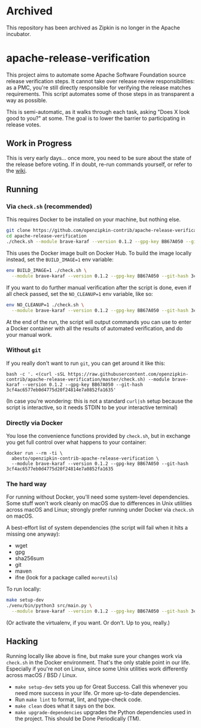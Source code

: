 # Archived

This repository has been archived as Zipkin is no longer in the Apache incubator.

# apache-release-verification

This project aims to automate some Apache Software Foundation source release verification steps. It cannot take over release review responsibilities: as a PMC, you're still directly responsible for verifying the release matches requirements. This script automates some of those steps in as transparent a way as possible.

This is semi-automatic, as it walks through each task, asking "Does X look good to you?" at some. The goal is
to lower the barrier to participating in release votes.

## Work in Progress

This is very early days... once more, you need to be sure about the state of the release before voting. If in doubt, re-run commands yourself, or refer to the [wiki](https://cwiki.apache.org/confluence/display/ZIPKIN/Verifying+a+Source+Release).

## Running

### Via `check.sh` (recommended)

This requires Docker to be installed on your machine, but nothing else.

```bash
git clone https://github.com/openzipkin-contrib/apache-release-verification.git
cd apache-release-verification
./check.sh --module brave-karaf --version 0.1.2 --gpg-key BB67A050 --git-hash 3cf4ac6577eb0d4775d20f24814e7a0852fa1635
```

This uses the Docker image built on Docker Hub. To build the image locally instead, set the `BUILD_IMAGE=1` env variable:

```bash
env BUILD_IMAGE=1 ./check.sh \
  --module brave-karaf --version 0.1.2 --gpg-key BB67A050 --git-hash 3cf4ac6577eb0d4775d20f24814e7a0852fa1635
```

If you want to do further manual verification after the script is done, even if all check passed, set the `NO_CLEANUP=1` env variable, like so:

```bash
env NO_CLEANUP=1 ./check.sh \
  --module brave-karaf --version 0.1.2 --gpg-key BB67A050 --git-hash 3cf4ac6577eb0d4775d20f24814e7a0852fa1635
```

At the end of the run, the script will output commands you can use to enter a Docker container with all the results of automated verification, and do your manual work.

### Without `git`

If you really don't want to run `git`, you can get around it like this:

```
bash -c '. <(curl -sSL https://raw.githubusercontent.com/openzipkin-contrib/apache-release-verification/master/check.sh) --module brave-karaf --version 0.1.2 --gpg-key BB67A050 --git-hash 3cf4ac6577eb0d4775d20f24814e7a0852fa1635'
```

(In case you're wondering: this is not a standard `curl|sh` setup because the script is interactive, so it needs STDIN to be your interactive terminal)

### Directly via Docker

You lose the convenience functions provided by `check.sh`, but in exchange you get full control over what happens to your container:

```
docker run --rm -ti \
  abesto/openzipkin-contrib-apache-release-verification \
  --module brave-karaf --version 0.1.2 --gpg-key BB67A050 --git-hash 3cf4ac6577eb0d4775d20f24814e7a0852fa1635
```

### The hard way

For running without Docker, you'll need some system-level dependencies. Some stuff won't work cleanly on macOS due to differences in Unix utilities across macOS and Linux; strongly prefer running under Docker via `check.sh` on macOS.

A best-effort list of system dependencies (the script will fail when it hits a missing one anyway):

* wget
* gpg
* sha256sum
* git
* maven
* ifne (look for a package called `moreutils`)

To run locally:

```bash
make setup-dev
./venv/bin/python3 src/main.py \
  --module brave-karaf --version 0.1.2 --gpg-key BB67A050 --git-hash 3cf4ac6577eb0d4775d20f24814e7a0852fa1635
```

(Or activate the virtualenv, if you want. Or don't. Up to you, really.)

## Hacking

Running locally like above is fine, but make sure your changes work via `check.sh` in the Docker environment. That's the only stable point in our life. Especially if you're not on Linux, since some Unix utilities work differently across macOS / BSD / Linux.

* `make setup-dev` sets you up for Great Success. Call this whenever you need more success in your life. Or more up-to-date dependencies.
* Run `make lint` to format, lint, and type-check code.
* `make clean` does what it says on the box.
* `make upgrade-dependencies` upgrades the Python dependencies used in the project. This should be Done Periodically (TM).
